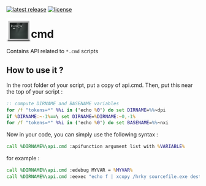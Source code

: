 [![latest release](https://img.shields.io/github/release/cadegenn/cmd_fw.svg)](../../releases/latest)
[![license](https://img.shields.io/github/license/cadegenn/cmd_fw.svg)](LICENSE)

<img align="left" width="64" height="64" src="images/cmd_fw.png">

# cmd

Contains API related to ```*.cmd``` scripts

## How to use it ?

In the root folder of your script, put a copy of api.cmd.
Then, put this near the top of your script :

```bat
:: compute DIRNAME and BASENAME variables
for /f "tokens=*" %%i in ('echo %0') do set DIRNAME=%%~dpi
if %DIRNAME:~-1%==\ set DIRNAME=%DIRNAME:~0,-1%
for /f "tokens=*" %%i in ('echo %0') do set BASENAME=%%~nxi
```

Now in your code, you can simply use the following syntax :

```bat
call %DIRNAME%\api.cmd :apifunction argument list with %VARIABLE%
```

for example :

```bat
call %DIRNAME%\api.cmd :edebug MYVAR = %MYVAR%
call %DIRNAME%\api.cmd :eexec "echo f | xcopy /hrky sourcefile.exe destfile.exe"
```

